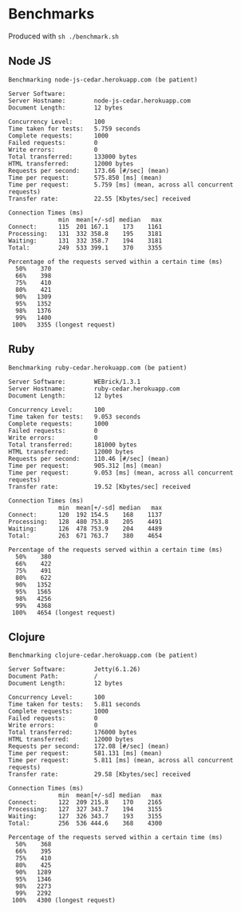 # Benchmarks

Produced with `sh ./benchmark.sh`

## Node JS

    Benchmarking node-js-cedar.herokuapp.com (be patient)

    Server Software:        
    Server Hostname:        node-js-cedar.herokuapp.com
    Document Length:        12 bytes

    Concurrency Level:      100
    Time taken for tests:   5.759 seconds
    Complete requests:      1000
    Failed requests:        0
    Write errors:           0
    Total transferred:      133000 bytes
    HTML transferred:       12000 bytes
    Requests per second:    173.66 [#/sec] (mean)
    Time per request:       575.850 [ms] (mean)
    Time per request:       5.759 [ms] (mean, across all concurrent requests)
    Transfer rate:          22.55 [Kbytes/sec] received

    Connection Times (ms)
                  min  mean[+/-sd] median   max
    Connect:      115  201 167.1    173    1161
    Processing:   131  332 358.8    195    3181
    Waiting:      131  332 358.7    194    3181
    Total:        249  533 399.1    370    3355

    Percentage of the requests served within a certain time (ms)
      50%    370
      66%    398
      75%    410
      80%    421
      90%   1309
      95%   1352
      98%   1376
      99%   1400
     100%   3355 (longest request)

## Ruby

    Benchmarking ruby-cedar.herokuapp.com (be patient)

    Server Software:        WEBrick/1.3.1
    Server Hostname:        ruby-cedar.herokuapp.com
    Document Length:        12 bytes

    Concurrency Level:      100
    Time taken for tests:   9.053 seconds
    Complete requests:      1000
    Failed requests:        0
    Write errors:           0
    Total transferred:      181000 bytes
    HTML transferred:       12000 bytes
    Requests per second:    110.46 [#/sec] (mean)
    Time per request:       905.312 [ms] (mean)
    Time per request:       9.053 [ms] (mean, across all concurrent requests)
    Transfer rate:          19.52 [Kbytes/sec] received

    Connection Times (ms)
                  min  mean[+/-sd] median   max
    Connect:      120  192 154.5    168    1137
    Processing:   128  480 753.8    205    4491
    Waiting:      126  478 753.9    204    4489
    Total:        263  671 763.7    380    4654

    Percentage of the requests served within a certain time (ms)
      50%    380
      66%    422
      75%    491
      80%    622
      90%   1352
      95%   1565
      98%   4256
      99%   4368
     100%   4654 (longest request)

## Clojure

    Benchmarking clojure-cedar.herokuapp.com (be patient)

    Server Software:        Jetty(6.1.26)
    Document Path:          /
    Document Length:        12 bytes

    Concurrency Level:      100
    Time taken for tests:   5.811 seconds
    Complete requests:      1000
    Failed requests:        0
    Write errors:           0
    Total transferred:      176000 bytes
    HTML transferred:       12000 bytes
    Requests per second:    172.08 [#/sec] (mean)
    Time per request:       581.131 [ms] (mean)
    Time per request:       5.811 [ms] (mean, across all concurrent requests)
    Transfer rate:          29.58 [Kbytes/sec] received

    Connection Times (ms)
                  min  mean[+/-sd] median   max
    Connect:      122  209 215.8    170    2165
    Processing:   127  327 343.7    194    3155
    Waiting:      127  326 343.7    193    3155
    Total:        256  536 444.6    368    4300

    Percentage of the requests served within a certain time (ms)
      50%    368
      66%    395
      75%    410
      80%    425
      90%   1289
      95%   1346
      98%   2273
      99%   2292
     100%   4300 (longest request)
